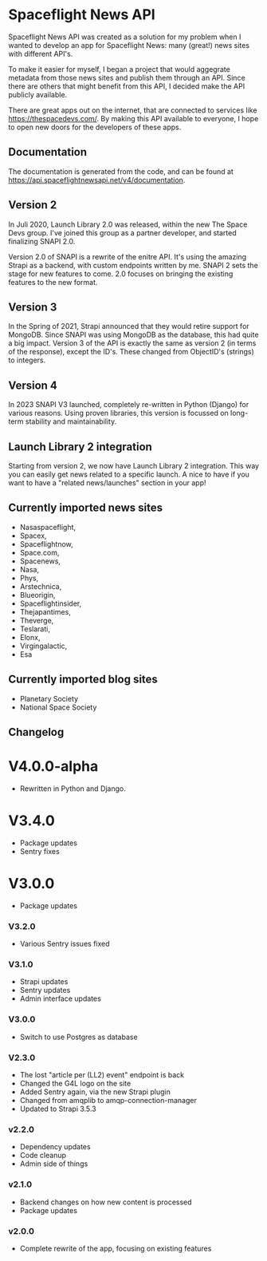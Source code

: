 # Spaceflight News API

Spaceflight News API was created as a solution for my problem when I wanted to develop an app for Spaceflight News: many (great!) news sites with different API's.

To make it easier for myself, I began a project that would aggegrate metadata from those news sites and publish them through an API. Since there are others that might benefit from this API, I decided make the API publicly available.

There are great apps out on the internet, that are connected to services like <https://thespacedevs.com/>. By making this API available to everyone, I hope to open new doors for the developers of these apps.

## Documentation

The documentation is generated from the code, and can be found at <https://api.spaceflightnewsapi.net/v4/documentation>.

## Version 2

In Juli 2020, Launch Library 2.0 was released, within the new The Space Devs group. I've joined this group as a partner developer, and started finalizing SNAPI 2.0.

Version 2.0 of SNAPI is a rewrite of the enitre API. It's using the amazing Strapi as a backend, with custom endpoints written by me.
SNAPI 2 sets the stage for new features to come. 2.0 focuses on bringing the existing features to the new format.

## Version 3

In the Spring of 2021, Strapi announced that they would retire support for MongoDB. Since SNAPI was using MongoDB as the database, this had quite a big impact.
Version 3 of the API is exactly the same as version 2 (in terms of the response), except the ID's. These changed from ObjectID's (strings) to integers.

## Version 4
In 2023 SNAPI V3 launched, completely re-written in Python (Django) for various reasons.
Using proven libraries, this version is focussed on long-term stability and maintainability.

## Launch Library 2 integration

Starting from version 2, we now have Launch Library 2 integration. This way you can easily get news related to a specific launch.
A nice to have if you want to have a "related news/launches" section in your app!

## Currently imported news sites

- Nasaspaceflight,
- Spacex,
- Spaceflightnow,
- Space.com,
- Spacenews,
- Nasa,
- Phys,
- Arstechnica,
- Blueorigin,
- Spaceflightinsider,
- Thejapantimes,
- Theverge,
- Teslarati,
- Elonx,
- Virgingalactic,
- Esa

## Currently imported blog sites

- Planetary Society
- National Space Society

## Changelog
# V4.0.0-alpha

- Rewritten in Python and Django.

# V3.4.0

- Package updates
- Sentry fixes

# V3.0.0

- Package updates

### V3.2.0

- Various Sentry issues fixed

### V3.1.0

- Strapi updates
- Sentry updates
- Admin interface updates

### V3.0.0

- Switch to use Postgres as database

### V2.3.0

- The lost "article per (LL2) event" endpoint is back
- Changed the G4L logo on the site
- Added Sentry again, via the new Strapi plugin
- Changed from amqplib to amqp-connection-manager
- Updated to Strapi 3.5.3

### v2.2.0

- Dependency updates
- Code cleanup
- Admin side of things

### v2.1.0

- Backend changes on how new content is processed
- Package updates

### v2.0.0

- Complete rewrite of the app, focusing on existing features
